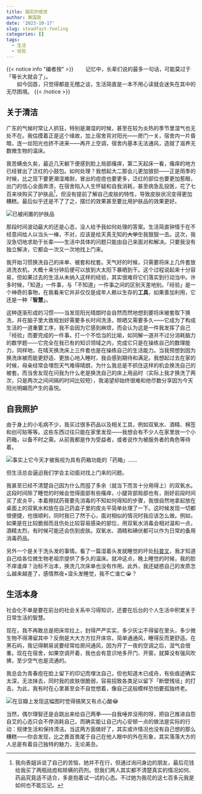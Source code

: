 ```yaml
---
title: 踏实的感觉
author: 黄国政
date: '2023-10-17'
slug: steadfast-feeling
categories: []
tags:
  - 生活
  - 经验
---
```


<!--more-->

{{< notice info "编者按" >}}
&emsp;&emsp;记忆中，长辈们说的最多一句话，可能莫过于「等长大就会了」。
<br>
&emsp;&emsp;如今回首，只觉得都是无稽之谈，生活简直是一本不用心读就会迷失在其中的无尽困境。
{{< /notice >}}

## 关于清洁

广东的气候时常让人抓狂，特别是潮湿的时候，甚至在较为炎热的季节里湿气也无处不在。我估摸着正是这个缘故，加上宿舍背对阳光——房门一关，宿舍内一片昏暗，连一丝阳光也挤不进来——再开上空调，宿舍内基本无法通风，造就了滋养无数微生物的温床。

我苦螨虫久矣，最近几天躺下便感到脸上局部瘙痒，第二天起床一看，瘙痒的地方已经冒出了泛红的小鼓包。如何处理？我想起大二那会儿更加狼狈——正是雨季的时候，比之现下要更潮湿难耐，冒出的痘痘也要更多，泛红的部位也要更加惹眼，出门的信心全面奔溃，在宿舍陷入人生怀疑和自我消耗，甚至病急乱投医，花了七百来块购买了护肤品[^jiejie]，但没有提前了解自己皮肤的特性，导致皮肤状况变得更加糟糕。最后似乎还是不了了之，摆烂的效果甚至要比用护肤品的效果更好。

![已被闲置的护肤品](https://cdn.jsdelivr.net/gh/residualsun1/blog-static/images/2023/10/10-17-medicament.jpg)

[^jiejie]: 我向表姐诉说了自己的苦恼，她并不在行，但通过询问身边的朋友，最后花钱给我买了两瓶祛痘和除螨的药剂。但我们两人其实都不清楚真实的情况如何、药品究竟适不适合，多是抱着试一试的心态。不过她为我花的这七百多元我是如何也不能忘记。

那段时间波动最大的还是心态，没人给予我如何处理的答案。生活简直钟情于在不经意间给人以当头一棒，不对，应该是给天真无知的~~大学生~~我狠狠一击。这次，我没急切地求助于长辈——生活中具体的问题只能由自己来面对和解决。只要我没有独立解决，它都会一次又一次地找上门来。

我开始习惯换洗自己的床单、被套和枕套。天气好的时候，只需要将床上几件套放进洗衣机，大概十来分钟后便可以放到大太阳下暴晒到干。这个过程说起来十分容易，但如果过去的生活从未纳入这样的经验，其实很难将它们落实到行动当中。许多时候，「知道」一件事，与「不知道」一件事之间的区别天差地别。「经验」是一个神奇的事物，在我看来它并非仅仅是成年人赖以生存的**工具**，如果善加利用，它还是一种「**智慧**」。

这种逐渐形成的习惯——当发现阳光晴朗时会自然而然地想到要将床被套取下换洗，并在脑子里大致规划好需要多长时间洗涤，晾晒又需要多久——它成为了构成生活的一道重要工序，我不会因为它感到麻烦，而会认为这是一件我发挥了自己「经验」而要完成的一件事。打一个不恰当的比喻，如同解一道并不过分消耗脑力的数学题——它完全在我已有的知识领域之内，完成它只是在操练自己的数理能力，同样地，在晴天换洗床上三件套也是在操练自己的生活能力。当我预想到因为换洗床被而能更舒适、更放心地入睡时，我会感到期待和满足。我想起过去在家的时候，母亲经常会埋怨天气难得晴朗，为什么我总是不抓住这样的机会换洗自己的被套。而当舍友现在问我为什么老是换洗自己的床上用品时（实际上我才换洗了两次，只是两次之间间隔的时间比较短），我渴望却始终很难和他尽数分享因为今天阳光明媚而产生的喜悦。

## 自我照护

由于身上的小毛病不少，我买过很多药品以及相关工具，例如双氧水、酒精、棉签和创可贴等等。这些东西过往只能在家里发现——我想会有不少人在家里放一个小药箱，以备不时之需。从前我都是作为受益者，或者说作为被服务者的角色等待着。

![事实上它今天才被我视为具有药箱功能的「药箱」……](https://cdn.jsdelivr.net/gh/residualsun1/blog-static/images/2023/10/10-17-my-medicament.jpg)

但生活总会逼迫我们学会主动面对找上门来的问题。

我甚至已经不清楚自己因为什么而囤了多余（就当下而言十分用得上）的双氧水。这段时间除了睡觉的时候会觉得面部有些瘙痒，小腿背部局部也有，刚好前段时间买了皮炎平，本着擦拭药膏要先消毒的不知如何得知的步骤，我很自然地拿起放在桌面上的双氧水和放在自己药盒子里的皮炎平简单处理了一下。这时候发现一切都很便捷，也很顺利，同时我已了然于心，面对相似的情况时我应该怎么做。例如，如果是在比较脆弱而且伤处比较容易感染的部位，用双氧水消毒会相对温和一点，酒精太烈，有时候可能还会伤到皮肤。双氧水、酒精和碘伏都可以作为日常的备用消毒药品。

另外一个是关于洗头发的事情。看了一篇湿着头发就睡觉的坏处[科普文](https://mp.weixin.qq.com/s/zHCwSL9DJxWuUcq7CJ5PNw)，我才知道自己给各位微生物老祖宗提供了多久的温床。就冲这点，晚上睡觉的时候，我的脸不痒谁痒？治标不治本，换洗几次床单也没有作用。此外，我还疑惑自己的发质怎么越来越差了，感情熬夜+湿头发睡觉，我不亡谁亡😭？

## 生活本身

社会化不单是要在前台的社会关系中习得知识，还要在后台的个人生活中积累关于日常生活的智慧。

现在，我不再敢总是把床帘拉上，封得严严实实，多少灰尘不得留在里头，多少微生物不得滞留其中？反倒是大大方方拉开床帘，简单通通风，睡得反而更舒适。在黑石屿，我记得朝易说要经常给房间通风，因为开了一夜的空调之后，湿气会很重。现在在宿舍，如果空调开着，我也会有意识地多开门、开窗，就算没有强风吹拂，至少空气也是流通的。

我总会为青春痘在脸上留下的印记而埋汰自己，但也知道木已成舟，有些痕迹确实太深，无法抹去，同时我的皮肤很脆弱，容易招致各类足以留下「断壁残垣」的打击。为此，我有时在心里甚至会不自觉想着，像自己这般模样恐怕要孤独终老。

![在豆瓣上发现这幅图时觉得搞笑又有点心酸😂](https://cdn.jsdelivr.net/gh/residualsun1/blog-static/images/2023/10/10-17-no-marriage.jpg)

当然，偶尔理智还是会跳出来给自己两拳——自我唾弃没用的呀，把自己推进自怨自艾的心态只会不停消耗自己，而确实能让自己内心安顿一点的做法是实际的行动：规律生活和保持清洁。当这两方面做好了，其实或许情况也没有自己想的那么糟糕——你会发现，比之畏首畏尾于自己在他人眼中的外在形象，其实落落大方的人总是有着自己独特的魅力，无论美丑。